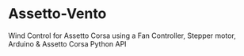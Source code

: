 # Assetto-Vento
Wind Control for Assetto Corsa using a Fan Controller, Stepper motor, Arduino &amp; Assetto Corsa Python API
